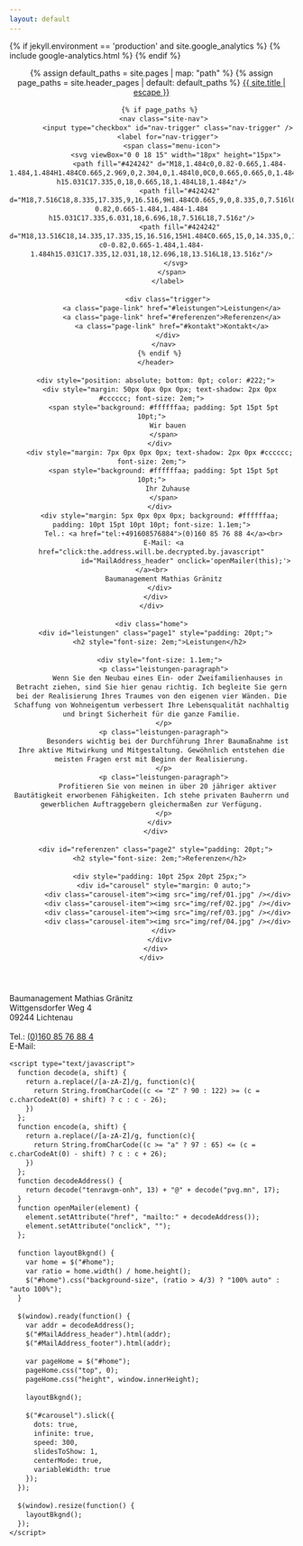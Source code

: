 ```yaml
---
layout: default
---
```


<head>
  <meta charset="utf-8">
  <meta http-equiv="X-UA-Compatible" content="IE=edge">
  <meta name="viewport" content="width=device-width, initial-scale=1">

  <title>{{ page.title | escape }}</title>
  <meta name="description" content="{{ page.excerpt | default: site.description | strip_html | normalize_whitespace | truncate: 160 | escape }}">

  <link rel="stylesheet" type="text/css" href="{{ "/js/slick/slick.css" | relative_url }}" />
  <link rel="stylesheet" type="text/css" href="{{ "/js/slick/slick-theme.css" | relative_url }}" />

  <link rel="stylesheet" href="{{ "/assets/main.css" | relative_url }}">
  <link rel="canonical" href="{{ page.url | replace:'index.html','' | absolute_url }}">

  <script type="text/javascript">
    if (window.location.host == "weliveindetail.github.io" && window.location.protocol != "https:") {
      window.location.protocol = "https:";
    }
  </script>

  <script type="text/javascript" src="{{ "/js/jquery/jquery-3.2.1.min.js" | relative_url }}"></script>
  <script type="text/javascript" src="{{ "/js/slick/slick.min.js" | relative_url }}"></script>

  {% if jekyll.environment == 'production' and site.google_analytics %}
  {% include google-analytics.html %}
  {% endif %}
</head>

<body>
  <main class="page-content" aria-label="Content">
    <div id="home" class="page0" style="position: relative;">
      <header class="site-header" role="banner">
        {% assign default_paths = site.pages | map: "path" %}
        {% assign page_paths = site.header_pages | default: default_paths %}
        <a class="site-title" href="{{ "/" | relative_url }}">{{ site.title | escape }}</a>

        {% if page_paths %}
          <nav class="site-nav">
            <input type="checkbox" id="nav-trigger" class="nav-trigger" />
            <label for="nav-trigger">
              <span class="menu-icon">
                <svg viewBox="0 0 18 15" width="18px" height="15px">
                  <path fill="#424242" d="M18,1.484c0,0.82-0.665,1.484-1.484,1.484H1.484C0.665,2.969,0,2.304,0,1.484l0,0C0,0.665,0.665,0,1.484,0 h15.031C17.335,0,18,0.665,18,1.484L18,1.484z"/>
                  <path fill="#424242" d="M18,7.516C18,8.335,17.335,9,16.516,9H1.484C0.665,9,0,8.335,0,7.516l0,0c0-0.82,0.665-1.484,1.484-1.484 h15.031C17.335,6.031,18,6.696,18,7.516L18,7.516z"/>
                  <path fill="#424242" d="M18,13.516C18,14.335,17.335,15,16.516,15H1.484C0.665,15,0,14.335,0,13.516l0,0 c0-0.82,0.665-1.484,1.484-1.484h15.031C17.335,12.031,18,12.696,18,13.516L18,13.516z"/>
                </svg>
              </span>
            </label>

            <div class="trigger">
              <a class="page-link" href="#leistungen">Leistungen</a>
              <a class="page-link" href="#referenzen">Referenzen</a>
              <a class="page-link" href="#kontakt">Kontakt</a>
            </div>
          </nav>
        {% endif %}
      </header>

      <div style="position: absolute; bottom: 0pt; color: #222;">
        <div style="margin: 50px 0px 0px 0px; text-shadow: 2px 0px #cccccc; font-size: 2em;">
          <span style="background: #ffffffaa; padding: 5pt 15pt 5pt 10pt;">
            Wir bauen
          </span>
        </div>
        <div style="margin: 7px 0px 0px 0px; text-shadow: 2px 0px #cccccc; font-size: 2em;">
          <span style="background: #ffffffaa; padding: 5pt 15pt 5pt 10pt;">
            Ihr Zuhause
          </span>
        </div>
        <div style="margin: 5px 0px 0px 0px; background: #ffffffaa; padding: 10pt 15pt 10pt 10pt; font-size: 1.1em;">
          Tel.: <a href="tel:+491608576884">(0)160 85 76 88 4</a><br>
          E-Mail: <a href="click:the.address.will.be.decrypted.by.javascript"
                     id="MailAddress_header" onclick='openMailer(this);'></a><br>
          Baumanagement Mathias Gränitz
        </div>
      </div>
    </div>

    <div class="home">
      <div id="leistungen" class="page1" style="padding: 20pt;">
        <h2 style="font-size: 2em;">Leistungen</h2>

        <div style="font-size: 1.1em;">
          <p class="leistungen-paragraph">
            Wenn Sie den Neubau eines Ein- oder Zweifamilienhauses in Betracht ziehen, sind Sie hier genau richtig. Ich begleite Sie gern bei der Realisierung Ihres Traumes von den eigenen vier Wänden. Die Schaffung von Wohneigentum verbessert Ihre Lebensqualität nachhaltig und bringt Sicherheit für die ganze Familie.
          </p>
          <p class="leistungen-paragraph">
            Besonders wichtig bei der Durchführung Ihrer Baumaßnahme ist Ihre aktive Mitwirkung und Mitgestaltung. Gewöhnlich entstehen die meisten Fragen erst mit Beginn der Realisierung.
          </p>
          <p class="leistungen-paragraph">
            Profitieren Sie von meinen in über 20 jähriger aktiver Bautätigkeit erworbenen Fähigkeiten. Ich stehe privaten Bauherrn und gewerblichen Auftraggebern gleichermaßen zur Verfügung.
          </p>
        </div>
      </div>

      <div id="referenzen" class="page2" style="padding: 20pt;">
        <h2 style="font-size: 2em;">Referenzen</h2>

        <div style="padding: 10pt 25px 20pt 25px;">
          <div id="carousel" style="margin: 0 auto;">
            <div class="carousel-item"><img src="img/ref/01.jpg" /></div>
            <div class="carousel-item"><img src="img/ref/02.jpg" /></div>
            <div class="carousel-item"><img src="img/ref/03.jpg" /></div>
            <div class="carousel-item"><img src="img/ref/04.jpg" /></div>
          </div>
        </div>
      </div>
    </div>
  </main>

  <footer class="site-footer">
    <div id="kontakt">
      <div class="footer-custom-wrapper">
        Baumanagement Mathias Gränitz<br>
        Wittgensdorfer Weg 4<br>
        09244 Lichtenau<br>
        <br>
        Tel.: <a href="tel:+491608576884">(0)160 85 76 88 4</a><br>
        E-Mail: <a href="click:the.address.will.be.decrypted.by.javascript" id="MailAddress_footer" onclick='openMailer(this);'></a>
      </div>
    </div>

    <script type="text/javascript">
      function decode(a, shift) {
        return a.replace(/[a-zA-Z]/g, function(c){
          return String.fromCharCode((c <= "Z" ? 90 : 122) >= (c = c.charCodeAt(0) + shift) ? c : c - 26);
        })
      };
      function encode(a, shift) {
        return a.replace(/[a-zA-Z]/g, function(c){
          return String.fromCharCode((c >= "a" ? 97 : 65) <= (c = c.charCodeAt(0) - shift) ? c : c + 26);
        })
      };
      function decodeAddress() {
        return decode("tenravgm-onh", 13) + "@" + decode("pvg.mn", 17);
      }
      function openMailer(element) {
        element.setAttribute("href", "mailto:" + decodeAddress());
        element.setAttribute("onclick", "");
      };

      function layoutBkgnd() {
        var home = $("#home");
        var ratio = home.width() / home.height();
        $("#home").css("background-size", (ratio > 4/3) ? "100% auto" : "auto 100%");
      }

      $(window).ready(function() {
        var addr = decodeAddress();
        $("#MailAddress_header").html(addr);
        $("#MailAddress_footer").html(addr);

        var pageHome = $("#home");
        pageHome.css("top", 0);
        pageHome.css("height", window.innerHeight);

        layoutBkgnd();

        $("#carousel").slick({
          dots: true,
          infinite: true,
          speed: 300,
          slidesToShow: 1,
          centerMode: true,
          variableWidth: true
        });
      });

      $(window).resize(function() {
        layoutBkgnd();
      });
    </script>
  </footer>
</body>
